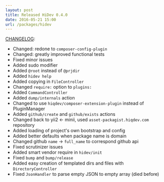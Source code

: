 ```yaml
---
layout: post
title: Released HiDev 0.4.0
date: 2016-05-21 15:00
url: /packages/hidev
---
```


[CHANGELOG]:

- Changed: redone to `composer-config-plugin`
- Changed: greatly improved functional tests
- Fixed minor issues
- Added sudo modifier
- Added `@root` instead of `@prjdir`
- Added `hidev help`
- Added copying in `FileController`
- Changed `require:` option to `plugins:`
- Added `CommandController`
- Added `dump/internals` action
- Changed to use `hiqdev/composer-extension-plugin` instead of PluginManager
- Added `github/create` and `github/exists` actions
- Changed back to yii2 <- minii, used `asset-packagist.hiqdev.com` repository
- Added loading of project's own bootstrap and config
- Added better defaults when package name is domain
- Changed github `name` -> `full_name` to correspond github api
- Fixed scrutinizer issues
- Added smart vendor require in `hidev/init`
- Fixed `bump` and `bump/release`
- Added easy creation of templated dirs and files with `DirectoryController`
- Fixed `JsonHandler` to parse empty JSON to empty array (died before)

[CHANGELOG]: https://hiqdev.com/packages/hidev/CHANGELOG.md
